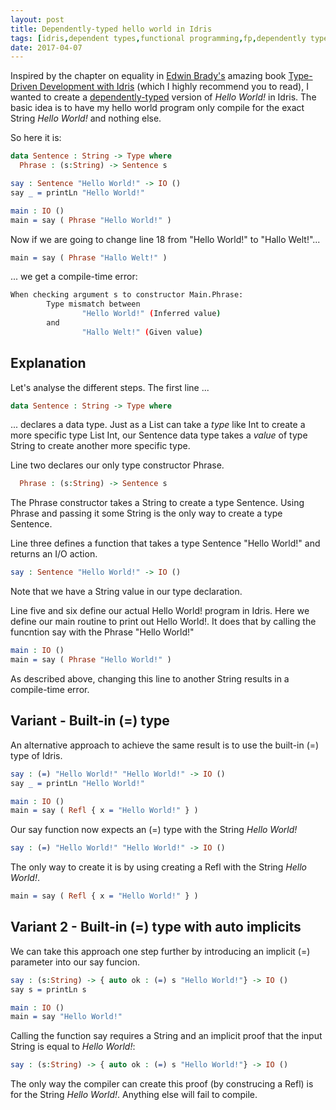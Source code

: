 ```yaml
---
layout: post
title: Dependently-typed hello world in Idris
tags: [idris,dependent types,functional programming,fp,dependently typed]
date: 2017-04-07
---
```

Inspired by the chapter on equality in [Edwin Brady's](https://edwinb.wordpress.com/) amazing book [Type-Driven Development with Idris](https://www.manning.com/books/type-driven-development-with-idris) (which I highly recommend you to read), I wanted to create a [dependently-typed](https://en.wikipedia.org/w/index.php?title=Dependent_type&oldid=774017617) version of *Hello World!* in Idris. The basic idea is to have my hello world program only compile for the exact String *Hello World!* and nothing else. 

So here it is: 
```idris
data Sentence : String -> Type where
  Phrase : (s:String) -> Sentence s 

say : Sentence "Hello World!" -> IO ()
say _ = printLn "Hello World!"

main : IO ()
main = say ( Phrase "Hello World!" )
```

Now if we are going to change line 18 from "Hello World!" to "Hallo Welt!"...
```idris
main = say ( Phrase "Hallo Welt!" )
```
... we get a compile-time error:
```bash
When checking argument s to constructor Main.Phrase:
        Type mismatch between
                "Hello World!" (Inferred value)
        and
                "Hallo Welt!" (Given value)
```

## Explanation

Let's analyse the different steps. The first line ...
```idris
data Sentence : String -> Type where
```
... declares a data type. Just as a List can take a *type* like Int to create a more specific type List Int, our Sentence data type takes a *value* of type String to create another more specific type. 

Line two declares our only type constructor Phrase. 
```idris
  Phrase : (s:String) -> Sentence s 
```
The Phrase constructor takes a String to create a type Sentence. Using Phrase and passing it some String is the only way to create a type Sentence.

Line three defines a function that takes a type Sentence "Hello World!" and returns an I/O action. 
```idris
say : Sentence "Hello World!" -> IO ()
```
Note that we have a String value in our type declaration. 

Line five and six define our actual Hello World! program in Idris. Here we define our main routine to print out Hello World!. It does that by calling the funcntion say with the Phrase "Hello World!" 
```idris
main : IO ()
main = say ( Phrase "Hello World!" )
```
As described above, changing this line to another String results in a compile-time error.

## Variant - Built-in (=) type

An alternative approach to achieve the same result is to use the built-in (=) type of Idris. 
```idris
say : (=) "Hello World!" "Hello World!" -> IO ()
say _ = printLn "Hello World!"

main : IO ()
main = say ( Refl { x = "Hello World!" } )
```
Our say function now expects an (=) type with the String *Hello World!*
```idris
say : (=) "Hello World!" "Hello World!" -> IO ()
```
The only way to create it is by using creating a Refl with the String *Hello World!*.
```idris
main = say ( Refl { x = "Hello World!" } )
```

## Variant 2 - Built-in (=) type with auto implicits

We can take this approach one step further by introducing an implicit (=) parameter into our say funcion. 
```idris
say : (s:String) -> { auto ok : (=) s "Hello World!"} -> IO ()
say s = printLn s

main : IO ()
main = say "Hello World!"
```
Calling the function say requires a String and an implicit proof that the input String is equal to *Hello World!*:
```idris
say : (s:String) -> { auto ok : (=) s "Hello World!"} -> IO ()
```
The only way the compiler can create this proof (by construcing a Refl) is for the String *Hello World!*. Anything else will fail to compile.

